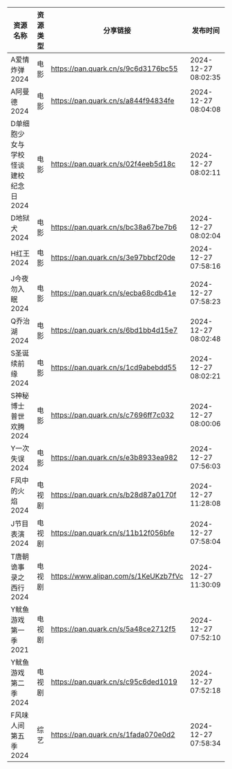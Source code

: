 | 资源名称                 | 资源类型 | 分享链接                                 | 发布时间                |
| -------------------- | ---- | ------------------------------------ | ------------------- |
| A爱情炸弹2024            | 电影   | https://pan.quark.cn/s/9c6d3176bc55  | 2024-12-27 08:02:35 |
| A阿曼德2024             | 电影   | https://pan.quark.cn/s/a844f94834fe  | 2024-12-27 08:04:08 |
| D单细胞少女与学校怪谈建校纪念日2024 | 电影   | https://pan.quark.cn/s/02f4eeb5d18c  | 2024-12-27 08:02:11 |
| D地狱犬2024             | 电影   | https://pan.quark.cn/s/bc38a67be7b6  | 2024-12-27 08:02:04 |
| H红王2024              | 电影   | https://pan.quark.cn/s/3e97bbcf20de  | 2024-12-27 07:58:16 |
| J今夜勿入眠2024           | 电影   | https://pan.quark.cn/s/ecba68cdb41e  | 2024-12-27 07:58:23 |
| Q乔治湖2024             | 电影   | https://pan.quark.cn/s/6bd1bb4d15e7  | 2024-12-27 08:02:48 |
| S圣诞续前缘2024           | 电影   | https://pan.quark.cn/s/1cd9abebdd55  | 2024-12-27 08:02:21 |
| S神秘博士普世欢腾2024        | 电影   | https://pan.quark.cn/s/c7696ff7c032  | 2024-12-27 08:00:06 |
| Y一次失误2024            | 电影   | https://pan.quark.cn/s/e3b8933ea982  | 2024-12-27 07:56:03 |
| F风中的火焰2024           | 电视剧  | https://pan.quark.cn/s/b28d87a0170f  | 2024-12-27 11:28:08 |
| J节目表演2024            | 电视剧  | https://pan.quark.cn/s/11b12f056bfe  | 2024-12-27 07:58:04 |
| T唐朝诡事录之西行2024        | 电视剧  | https://www.alipan.com/s/1KeUKzb7fVc | 2024-12-27 11:30:09 |
| Y鱿鱼游戏第一季2021         | 电视剧  | https://pan.quark.cn/s/5a48ce2712f5  | 2024-12-27 07:52:10 |
| Y鱿鱼游戏第二季2024         | 电视剧  | https://pan.quark.cn/s/c95c6ded1019  | 2024-12-27 07:52:18 |
| F风味人间第五季2024         | 综艺   | https://pan.quark.cn/s/1fada070e0d2  | 2024-12-27 07:58:34 |
